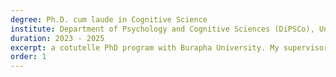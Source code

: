 ```yaml
---
degree: Ph.D. cum laude in Cognitive Science
institute: Department of Psychology and Cognitive Sciences (DiPSCo), University of Trento, Italy
duration: 2023 - 2025
excerpt: a cotutelle PhD program with Burapha University. My supervisors are Prof. Pattrawadee Makmee (Burapha University, Thailand), Prof. Peera Wongupparaj (Chulalongkorn University, Thailand), and Prof. Alessandro Grecucci (University of Trento, Italy).
order: 1
---
```

